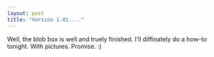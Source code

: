 ```yaml
---
layout: post
title: "Version 1.01...."
---
```

Well, the blob box is well and truely finished. I'll diffinately do a how-to
tonight. With pictures. Promise. :)
